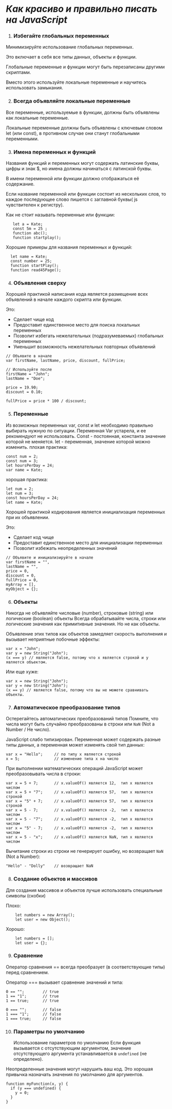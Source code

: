 # *Как красиво и правильно писать на JavaScript* #

1. ### Избегайте глобальных переменных #
  Минимизируйте использование глобальных переменных.

  Это включает в себя все типы данных, объекты и функции.

  Глобальные переменные и функции могут быть перезаписаны другими скриптами.

  Вместо этого используйте локальные переменные и научитесь использовать замыкания.
 
2. ### Всегда объявляйте локальные переменные #
  Все переменные, используемые в функции, должны быть объявлены как локальные переменные.

  Локальные переменные должны быть объявлены с ключевым словом let (или const), в противном случае они станут глобальными переменными.
  
3. ### Имена переменных и функций  # 
  Названия функций и переменных могут содержать латинские буквы, цифры и знак $, но имена должны начинаться с латинской буквы. 
  
  В имени переменной или функции должно отображаться её содержание. 
  
  Если название переменной или функции состоит из нескольких слов, то каждое последующее слово пишется с заглавной буквы( js чувствителен к регистру).
  
  Как не стоит называть переменные или функции: 
    
 ``` 
    let a = Kate;
    const 5m = 25 ;
    function abc();
    function startplay();
 ```
 
   Хорошие примеры для названия переменных и функций: 
   
 ``` 
   let name = Kate;
   const number = 25;
   function startPlay();
   function read45Page();
 ```
   
4. ### Объявления сверху #
 Хорошей практикой написания кода является размещение всех объявлений в начале каждого скрипта или функции.

  Это:
  - Сделает чище код
  - Предоставит единственное место для поиска локальных переменных
  - Позволит избегать нежелательных (подразумеваемых) глобальных переменных
  - Уменьшит возможность нежелательных повторных объявлений<br />
   ```
   // Объявите в начале
var firstName, lastName, price, discount, fullPrice;

// Используйте после
firstName = "John";
lastName = "Doe";

price = 19.90;
discount = 0.10;

fullPrice = price * 100 / discount;
   ```

5. ###  Переменные #
  Из возможных переменных var, const и let необходимо правильно выбирать нужную по ситуации. Переменная Var устарела, и ее рекомендуют не использовать. Const - постоянная, константа значение которой не меняется. let - переменная, значение которой можно изменить.
  плохая практика:  <br />
  ```
  const num = 2;  
  const num = 3;
  let hoursPerDay = 24; 
  var name = Kate;
  ```
   хорошая практика:  <br />
  ```
  let num = 2; 
  let num = 3; 
  const hoursPerDay = 24;
  let name = Kate;
  ```
  
  Хорошей практикой кодирования является инициализация переменных при их объявлении.

  Это:
  - Сделает код чище
  - Предоставит единственное место для инициализации переменных
  - Позволит избежать неопределенных значений
  
```
// Объявите и инициализируйте в начале
var firstName = "",
lastName = "",
price = 0,
discount = 0,
fullPrice = 0,
myArray = [],
myObject = {};
```
  
6. ### Oбъекты #
  Никогда не объявляйте числовые (number), строковые (string) или логические (boolean) объекты
  Всегда обрабатывайте числа, строки или логические значения как примитивные значения. Но не как объекты.

  Объявление этих типов как объектов замедляет скорость выполнения и вызывает неприятные побочные эффекты: 
```
var x = "John";             
var y = new String("John");
(x === y) // является false, потому что x является строкой и y является объектом.
```
  Или еще хуже:
```
var x = new String("John");             
var y = new String("John");
(x == y) // является false, потому что вы не можете сравнивать объекты.
```
 
7. ### Автоматическое преобразование типов #
  Остерегайтесь автоматических преобразований типов
  Помните, что числа могут быть случайно преобразованы в строки или `NaN` (Not a Number / Не число).

  JavaScript слабо типизирован. Переменная может содержать разные типы данных, а переменная может изменять свой тип данных:
```
var x = "Hello";     // по типу x является строкой
x = 5;               // изменение типа x на число
```
  При выполнении математических операций JavaScript может преобразовывать числа в строки:
```
var x = 5 + 7;       // x.valueOf() является 12,  тип x является числом
var x = 5 + "7";     // x.valueOf() является 57,  тип x является строкой
var x = "5" + 7;     // x.valueOf() является 57,  тип x является строкой
var x = 5 - 7;       // x.valueOf() является -2,  тип x является числом
var x = 5 - "7";     // x.valueOf() является -2,  тип x является числом
var x = "5" - 7;     // x.valueOf() является -2,  тип x является числом
var x = 5 - "x";     // x.valueOf() является NaN, тип x является числом
```
  Вычитание строки из строки не генерирует ошибку, но возвращает `NaN` (Not a Number):
```
"Hello" - "Dolly"    // возвращает NaN
```
  
8. ### Создание объектов и массивов #
  Для создания массивов и объектов лучше использовать специальные символы (скобки)

Плохо:
``` 
    let numbers = new Array();
    let user = new Object();
```

Хорошо:
```
    let numbers = [];
    let user = {};
```

9. ### Сравнение #
  Оператор сравнения == всегда преобразует (в соответствующие типы) перед сравнением.

  Оператор === вызывает сравнение значений и типа:
```
0 == "";        // true
1 == "1";       // true
1 == true;      // true

0 === "";       // false
1 === "1";      // false
1 === true;     // false
```

10. ### Параметры по умолчанию #

    Использование параметров по умолчанию
  Если функция вызывается с отсутствующим аргументом, значение отсутствующего аргумента устанавливается в `undefined` (не определено).

  Неопределенные значения могут нарушить ваш код. Это хорошая привычка назначать значения по умолчанию для аргументов.
```
function myFunction(x, y) {
  if (y === undefined) {
    y = 0;
  }
}
```
